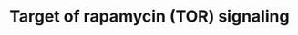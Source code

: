 ---
annotations:
- id: PW:0000143
  parent: regulatory pathway
  type: Pathway Ontology
  value: insulin signaling pathway
- id: PW:0000542
  parent: regulatory pathway
  type: Pathway Ontology
  value: adenosine monophosphate-activated protein kinase (AMPK) signaling pathway
- id: PW:0000180
  parent: regulatory pathway
  type: Pathway Ontology
  value: mTOR signaling pathway
authors:
- Pieter Giesbertz
- AlexanderPico
- MaintBot
- Khanspers
- Egonw
- Jlw9
- MirellaKalafati
- Mkutmon
- Eweitz
description: 'TOR signaling is responsible for a cellular reaction towards nutrient
  and energy availability and hypoxia/stress. The mammalian Target Of Rapamycin (mTOR),
  a serine/threonine kinase, is the central regulator that consists in two different
  complexes: a rapamycin-sensitive complex (mTORC1) consisting of mTOR, Raptor and
  GbetaL that regulates mRNA translation, ribosome biogenesis and autophagy and a
  second rapamycin-insensitive complex (mTORC2) consisting of mTOR, Rictor GbetaL,
  Sin1 and Protor 1/2 that regulates survival and a cytoskeletal response. TOR signaling
  is highly integrated in other signaling pathways that respond to external conditions,
  such as the insulin-signaling cascade and AMPK signaling.  Proteins on this pathway
  have targeted assays available via the [https://assays.cancer.gov/available_assays?wp_id=WP1471
  CPTAC Assay Portal]'
last-edited: 2022-02-01
ndex: d80f4fcd-8b62-11eb-9e72-0ac135e8bacf
organisms:
- Homo sapiens
redirect_from:
- /index.php/Pathway:WP1471
- /instance/WP1471
revision: null
schema-jsonld:
- '@context': https://schema.org/
  '@id': https://wikipathways.github.io/pathways/WP1471.html
  '@type': Dataset
  creator:
    '@type': Organization
    name: WikiPathways
  description: 'TOR signaling is responsible for a cellular reaction towards nutrient
    and energy availability and hypoxia/stress. The mammalian Target Of Rapamycin
    (mTOR), a serine/threonine kinase, is the central regulator that consists in two
    different complexes: a rapamycin-sensitive complex (mTORC1) consisting of mTOR,
    Raptor and GbetaL that regulates mRNA translation, ribosome biogenesis and autophagy
    and a second rapamycin-insensitive complex (mTORC2) consisting of mTOR, Rictor
    GbetaL, Sin1 and Protor 1/2 that regulates survival and a cytoskeletal response.
    TOR signaling is highly integrated in other signaling pathways that respond to
    external conditions, such as the insulin-signaling cascade and AMPK signaling.  Proteins
    on this pathway have targeted assays available via the [https://assays.cancer.gov/available_assays?wp_id=WP1471
    CPTAC Assay Portal]'
  keywords:
  - AKT1
  - AKT1S1
  - Actin Organization
  - Autophagy
  - CDC42
  - Cytoskeletal dynamics
  - DDIT4
  - DDIT4L
  - EIF4EBP1
  - FKBP1A
  - HMGCR
  - IDI1
  - Insulin signaling
  - MAPKAP1
  - MLST8
  - MTOR
  - Myelination
  - PRKAA1
  - PRKAA2
  - PRKAB1
  - PRKAB2
  - PRKAG1
  - PRKAG2
  - PRKAG3
  - PRKCA
  - PRR5
  - PRR5L
  - RAC1
  - RHEB
  - RICTOR
  - RPS6KB1
  - RPTOR
  - RRAGA
  - RRAGB
  - RRAGC
  - RRAGD
  - Rapamycin
  - Ribosome biogenesis
  - SREPB2
  - TSC1
  - TSC2
  - ULK1
  - ULK2
  - ULK3
  - mRNA translation
  license: CC0
  name: Target of rapamycin (TOR) signaling
seo: CreativeWork
title: Target of rapamycin (TOR) signaling
wpid: WP1471
---